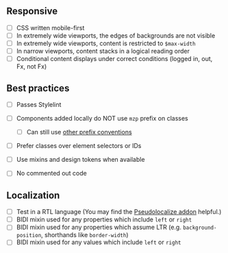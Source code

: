 ## Responsive

- [ ] CSS written mobile-first
- [ ] In extremely wide viewports, the edges of backgrounds are not visible
- [ ] In extremely wide viewports, content is restricted to `$max-width`
- [ ] In narrow viewports, content stacks in a logical reading order
- [ ] Conditional content displays under correct conditions (logged in, out, Fx, not Fx)

## Best practices

- [ ] Passes Stylelint
- [ ] Components added locally do NOT use `mzp` prefix on classes
    - [ ] Can still use [other prefix conventions](https://protocol.mozilla.org/docs/contributing/naming)
- [ ] Prefer classes over element selectors or IDs
- [ ] Use mixins and design tokens when available
- [ ] No commented out code


## Localization

- [ ] Test in a RTL language (You may find the [Pseudolocalize addon](https://addons.mozilla.org/en-US/firefox/addon/pseudolocalize/) helpful.)
- [ ] BIDI mixin used for any properties which include `left` or `right`
- [ ] BIDI mixin used for any properties which assume LTR (e.g. `background-position`, shorthands like `border-width`)
- [ ] BIDI mixin used for any values which include `left` or `right`
